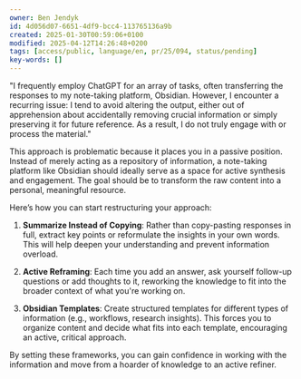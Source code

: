 ```yaml
---
owner: Ben Jendyk
id: 4d056d07-6651-4df9-bcc4-113765136a9b
created: 2025-01-30T00:59:06+0100
modified: 2025-04-12T14:26:48+0200
tags: [access/public, language/en, pr/25/094, status/pending]
key-words: []
---
```



"I frequently employ ChatGPT for an array of tasks, often transferring the responses to my note-taking platform, Obsidian. However, I encounter a recurring issue: I tend to avoid altering the output, either out of apprehension about accidentally removing crucial information or simply preserving it for future reference. As a result, I do not truly engage with or process the material."

This approach is problematic because it places you in a passive position. Instead of merely acting as a repository of information, a note-taking platform like Obsidian should ideally serve as a space for active synthesis and engagement. The goal should be to transform the raw content into a personal, meaningful resource.

Here’s how you can start restructuring your approach:

1. **Summarize Instead of Copying**: Rather than copy-pasting responses in full, extract key points or reformulate the insights in your own words. This will help deepen your understanding and prevent information overload.
	
2. **Active Reframing**: Each time you add an answer, ask yourself follow-up questions or add thoughts to it, reworking the knowledge to fit into the broader context of what you're working on.

3. **Obsidian Templates**: Create structured templates for different types of information (e.g., workflows, research insights). This forces you to organize content and decide what fits into each template, encouraging an active, critical approach.

By setting these frameworks, you can gain confidence in working with the information and move from a hoarder of knowledge to an active refiner.
